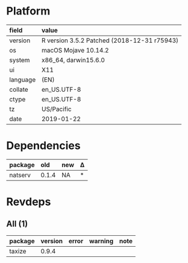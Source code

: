 # Platform

|field    |value                                       |
|:--------|:-------------------------------------------|
|version  |R version 3.5.2 Patched (2018-12-31 r75943) |
|os       |macOS Mojave 10.14.2                        |
|system   |x86_64, darwin15.6.0                        |
|ui       |X11                                         |
|language |(EN)                                        |
|collate  |en_US.UTF-8                                 |
|ctype    |en_US.UTF-8                                 |
|tz       |US/Pacific                                  |
|date     |2019-01-22                                  |

# Dependencies

|package |old   |new |Δ  |
|:-------|:-----|:---|:--|
|natserv |0.1.4 |NA  |*  |

# Revdeps

## All (1)

|package |version |error |warning |note |
|:-------|:-------|:-----|:-------|:----|
|taxize  |0.9.4   |      |        |     |

